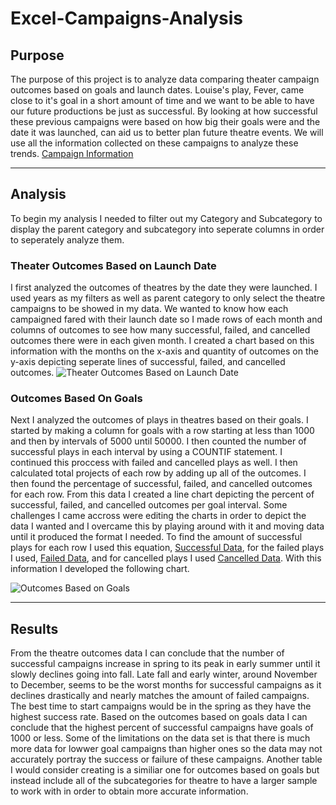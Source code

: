 # Excel-Campaigns-Analysis

## Purpose

  The purpose of this project is to analyze data comparing theater campaign outcomes based on goals and launch dates. Louise's play, Fever, came close to it's goal in a short amount of time and we want to be able to have our future productions be just as successful. By looking at how successful these previous campaigns were based on how big their goals were and the date it was launched, can aid us to better plan future theatre events. We will use all the information collected on these campaigns to analyze these trends. [Campaign Information](https://github.com/evanbruno617/kickstarter-excel-data/blob/main/Kickstarter_Challenge_Data.xlsx)

--- 

## Analysis

  To begin my analysis I needed to filter out my Category and Subcategory to display the parent category and subcategory into seperate columns in order to seperately analyze them. 
  
### Theater Outcomes Based on Launch Date

  I first analyzed the outcomes of theatres by the date they were launched. I used years as my filters as well as parent category to only select the theatre campaigns to be showed in my data. We wanted to know how each campaigned fared with their launch date so I made rows of each month and columns of outcomes to see how many successful, failed, and cancelled outcomes there were in each given month. I created a chart based on this information with the months on the x-axis and  quantity of outcomes on the y-axis depicting seperate lines of successful, failed, and cancelled outcomes. ![Theater Outcomes Based on Launch Date](https://raw.githubusercontent.com/evanbruno617/kickstarter-excel-data/main/Resources/Theater_Outcomes_vs_Launch.png)
  
### Outcomes Based On Goals

  Next I analyzed the outcomes of plays in theatres based on their goals. I started by making a column for goals with a row starting at less than 1000 and then by intervals of 5000 until 50000. I then counted the number of successful plays in each interval by using a COUNTIF statement. I continued this proccess with failed and cancelled plays as well. I then calculated total projects of each row by adding up all of the outcomes. I then found the percentage of successful, failed, and cancelled outcomes for each row. From this data I created a line chart depicting the percent of successful, failed, and cancelled outcomes per goal interval. Some challenges I came accross were editing the charts in order to depict the data I wanted and I overcame this by playing around with it and moving data until it produced the format I needed. To find the amount of successful plays for each row I used this equation, [Successful Data](https://github.com/evanbruno617/kickstarter-excel-data/blob/main/Resources/Screen%20Shot%202022-02-06%20at%206.27.54%20PM.png), for the failed plays I used, [Failed Data](https://github.com/evanbruno617/kickstarter-excel-data/blob/main/Resources/Screen%20Shot%202022-02-06%20at%206.27.21%20PM.png), and for cancelled plays I used [Cancelled Data](https://github.com/evanbruno617/kickstarter-excel-data/blob/main/Resources/Screen%20Shot%202022-02-06%20at%206.26.17%20PM.png). With this information I developed the following chart. 
  
  
![Outcomes Based on Goals](https://raw.githubusercontent.com/evanbruno617/kickstarter-excel-data/main/Resources/Outcomes_vs_Goals.png)
  
---

## Results

  From the theatre outcomes data I can conclude that the number of successful campaigns increase in spring to its peak in early summer until it slowly declines going into fall. Late fall and early winter, around November to December, seems to be the worst months for successful campaigns as it declines drastically and nearly matches the amount of failed campaigns. The best time to start campaigns would be in the spring as they have the highest success rate. Based on the outcomes based on goals data I can conclude that the highest percent of successful campaigns have goals of 1000 or less. Some of the limitations on the data set is that there is much more data for lowwer goal campaigns than higher ones so the data may not accurately portray the success or failure of these campaigns. Another table I would consider creating is a similiar one for outcomes based on goals but instead include all of the subcategories for theatre to have a larger sample to work with in order to obtain more accurate information. 
  

